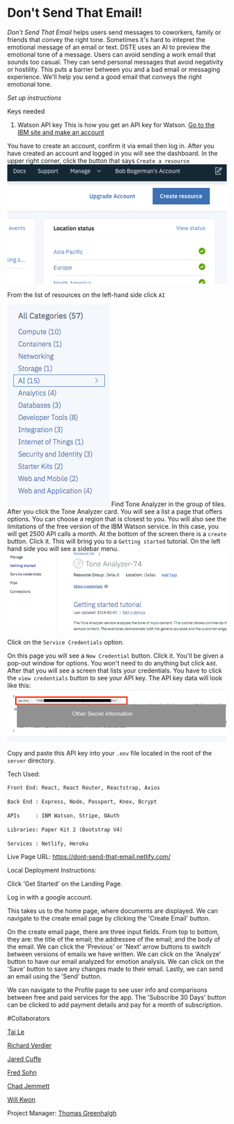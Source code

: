 Don't Send That Email!
=====================


*Don’t Send That Email* helps users send messages to coworkers, family or friends that convey the right tone. Sometimes it's hard to intepret the emotional message of an email or text.
DSTE uses an AI to preview the emotional tone of a message. Users can avoid sending a work email that sounds too casual. They can send personal messages that avoid negativity or hostility.
This puts a barrier between you and a bad email or messaging experience. We'll help you send a good email that conveys the right emotional tone.


*Set up instructions*

Keys needed
1. Watson API key
This is how you get an API key for Watson.
[Go to the IBM site and make an account](https://www.ibm.com/watson/services/tone-analyzer/)

You have to create an account, confirm it via email then log in.
After you have created an account and logged in you will see the dashboard.
In the upper right corner, click the button that says `Create a resource`
![Create a resource button](create_a_resource.png)

From the list of resources on the left-hand side click `AI`

![list of resources](list_of_resources.png)
Find Tone Analyzer in the group of tiles.
After you click the Tone Analyzer card. You will see a list a page that offers options. You can choose a region that is closest to you. You will also see the limitations of the free version of the IBM Watson service. In this case, you will get 2500 API calls a month.
At the bottom of the screen there is a `create` button. Click it.
This will bring you to a `Getting started` tutorial. On the left hand side you will see a sidebar menu. 
![Sidebar menu](sidebar_menu.png)

Click on the `Service Credentials` option.

On this page you will see a `New Credential` button. Click it. You'll be given a pop-out window for options. You won't need to do anything but click `Add`.
After that you will see a screen that lists your credentials. You have to click the `view credentials` button to see your API key.
The API key data will look like this:
![api key data](api_key_data.png)

Copy and paste this API key into your `.env` file located in the root of the `server` directory.

Tech Used:
    
    Front End: React, React Router, Reactstrap, Axios

    Back End : Express, Node, Passport, Knex, Bcrypt

    APIs     : IBM Watson, Stripe, OAuth

    Libraries: Paper Kit 2 (Bootstrap V4)

    Services : Netlify, Heroku


Live Page URL: https://dont-send-that-email.netlify.com/


Local Deployment Instructions:

Click 'Get Started' on the Landing Page.

Log in with a google account.

This takes us to the home page, where documents are displayed. We can navigate to the create email page by clicking the 'Create Email' button. 

On the create email page, there are three input fields. From top to bottom, they are: the title of the email; the addressee of the email; and the body of the email.
We can click the 'Previous' or 'Next' arrow buttons to switch between versions of emails we have written. We can click on the 'Analyze' button to have our email analyzed for emotion analysis. We can click on the 'Save' button to save any changes made to their email. Lastly, we can send an email using the 'Send' button.

We can navigate to the Profile page to see user info and comparisons between free and paid services for the app. The 'Subscribe 30 Days' button can be clicked to add payment details and pay for a month of subscription.


#Collaborators

[Tai Le](https://github.com/Ta1grr)

[Richard Verdier](https://github.com/rverdi642)

[Jared Cuffe](https://github.com/jcuffe)

[Fred Sohn](https://github.com/fron12)

[Chad Jemmett](https://github.com/ceejaay)

[Will Kwon](https://github.com/wtkwon)

Project Manager: [Thomas Greenhalgh](https://github.com/tgreenhalgh)



